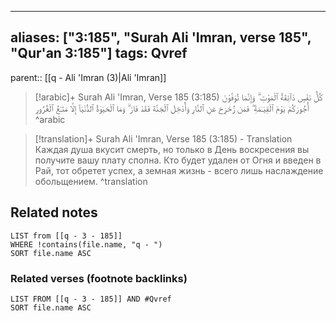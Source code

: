 
---
aliases: ["3:185", "Surah Ali 'Imran, verse 185", "Qur'an 3:185"]
tags: Qvref
---

parent:: [[q - Ali 'Imran (3)|Ali 'Imran]]

> [!arabic]+ Surah Ali 'Imran, Verse 185 (3:185)
> <span class="quran-arabic">كُلُّ نَفْسٍ ذَآئِقَةُ ٱلْمَوْتِ ۗ وَإِنَّمَا تُوَفَّوْنَ أُجُورَكُمْ يَوْمَ ٱلْقِيَـٰمَةِ ۖ فَمَن زُحْزِحَ عَنِ ٱلنَّارِ وَأُدْخِلَ ٱلْجَنَّةَ فَقَدْ فَازَ ۗ وَمَا ٱلْحَيَوٰةُ ٱلدُّنْيَآ إِلَّا مَتَـٰعُ ٱلْغُرُورِ</span>
^arabic

> [!translation]+ Surah Ali 'Imran, Verse 185 (3:185) - Translation
> Каждая душа вкусит смерть, но только в День воскресения вы получите вашу плату сполна. Кто будет удален от Огня и введен в Рай, тот обретет успех, а земная жизнь - всего лишь наслаждение обольщением.
^translation



## Related notes
```dataview
LIST from [[q - 3 - 185]]
WHERE !contains(file.name, "q - ")
SORT file.name ASC
```

### Related verses (footnote backlinks)
```dataview
LIST FROM [[q - 3 - 185]] AND #Qvref
SORT file.name ASC
```

